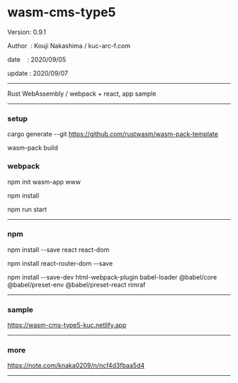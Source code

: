 ﻿# wasm-cms-type5

 Version: 0.9.1

 Author  : Kouji Nakashima / kuc-arc-f.com

 date    : 2020/09/05 

 update : 2020/09/07

***

Rust WebAssembly / webpack + react, app sample

***
### setup

cargo generate --git https://github.com/rustwasm/wasm-pack-template

wasm-pack build

### webpack
npm init wasm-app www

npm install 

npm run start

***
### npm

npm install --save react react-dom

npm install react-router-dom --save

npm install --save-dev html-webpack-plugin babel-loader @babel/core @babel/preset-env @babel/preset-react rimraf

***
### sample

https://wasm-cms-type5-kuc.netlify.app

***
### more

https://note.com/knaka0209/n/ncf4d3fbaa5d4

***

